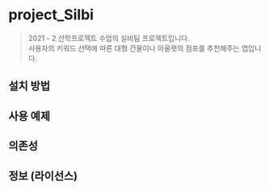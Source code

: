 # project_Silbi
> 2021 - 2 산학프로젝트 수업의 실비팀 프로젝트입니다.  
> 사용자의 키워드 선택에 따른 대형 건물이나 아울렛의 점포를 추천해주는 앱입니다.


## 설치 방법
## 사용 예제
## 의존성
## 정보 (라이선스)

